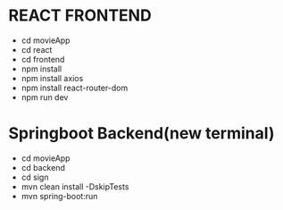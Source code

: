 #  REACT FRONTEND
- cd movieApp
- cd react
- cd frontend
- npm install
- npm install axios
- npm install react-router-dom
- npm run dev


# Springboot Backend(new terminal)
- cd movieApp
- cd backend
- cd sign
- mvn clean install -DskipTests
- mvn spring-boot:run
